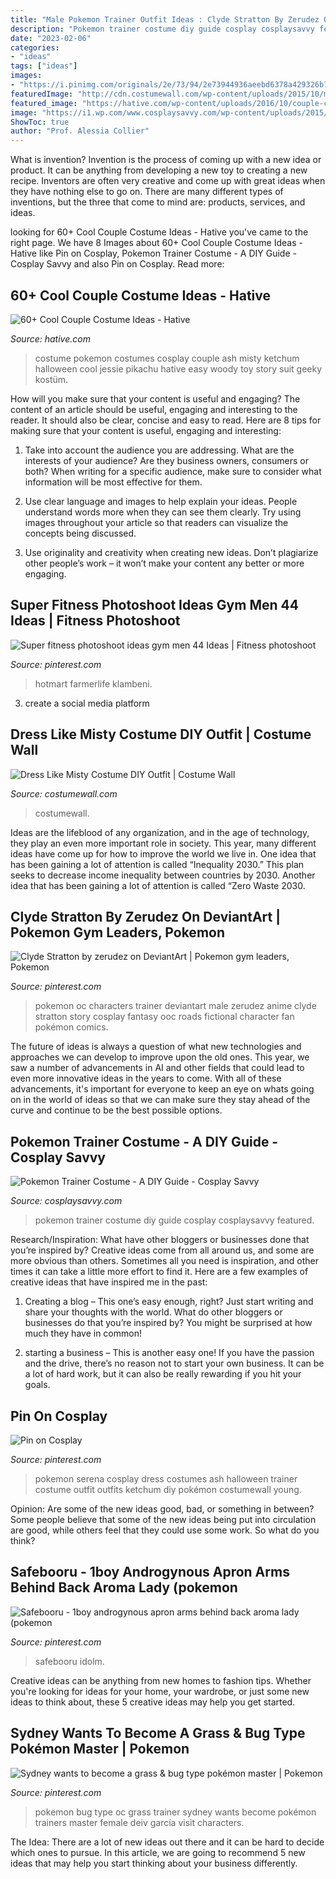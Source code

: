 ```yaml
---
title: "Male Pokemon Trainer Outfit Ideas : Clyde Stratton By Zerudez On Deviantart"
description: "Pokemon trainer costume diy guide cosplay cosplaysavvy featured"
date: "2023-02-06"
categories:
- "ideas"
tags: ["ideas"]
images:
- "https://i.pinimg.com/originals/2e/73/94/2e73944936aeebd6378a429326b78757.png"
featuredImage: "http://cdn.costumewall.com/wp-content/uploads/2015/10/misty-costume.jpg"
featured_image: "https://hative.com/wp-content/uploads/2016/10/couple-costumes/10-couple-costume-ideas-5.jpg"
image: "https://i1.wp.com/www.cosplaysavvy.com/wp-content/uploads/2015/10/pokemon-trainer-costume-featured_image.png?fit=990%2C483&amp;ssl=1"
ShowToc: true
author: "Prof. Alessia Collier"
---
```



What is invention?
Invention is the process of coming up with a new idea or product. It can be anything from developing a new toy to creating a new recipe. Inventors are often very creative and come up with great ideas when they have nothing else to go on. There are many different types of inventions, but the three that come to mind are: products, services, and ideas.

	

		
looking for 60+ Cool Couple Costume Ideas - Hative you've came to the right page. We have 8 Images about 60+ Cool Couple Costume Ideas - Hative like Pin on Cosplay, Pokemon Trainer Costume - A DIY Guide - Cosplay Savvy and also Pin on Cosplay. Read more:
		
    
## 60+ Cool Couple Costume Ideas - Hative

<img loading=lazy src="https://hative.com/wp-content/uploads/2016/10/couple-costumes/10-couple-costume-ideas-5.jpg" onerror="this.onerror=null;this.src='https://tse4.mm.bing.net/th?id=OIP.MrMdXujtWr4GPDvd_l5nkgHaLG&amp;pid=15.1';" alt="60+ Cool Couple Costume Ideas - Hative">

_Source: hative.com_

>costume pokemon costumes cosplay couple ash misty ketchum halloween cool jessie pikachu hative easy woody toy story suit geeky kostüm. 

	

How will you make sure that your content is useful and engaging?
The content of an article should be useful, engaging and interesting to the reader. It should also be clear, concise and easy to read. Here are 8 tips for making sure that your content is useful, engaging and interesting:
1. Take into account the audience you are addressing. What are the interests of your audience? Are they business owners, consumers or both? When writing for a specific audience, make sure to consider what information will be most effective for them.

2. Use clear language and images to help explain your ideas. People understand words more when they can see them clearly. Try using images throughout your article so that readers can visualize the concepts being discussed.

3. Use originality and creativity when creating new ideas. Don’t plagiarize other people’s work – it won’t make your content any better or more engaging.

    
## Super Fitness Photoshoot Ideas Gym Men 44 Ideas | Fitness Photoshoot

<img loading=lazy src="https://i.pinimg.com/originals/51/cd/b0/51cdb0d7fba68a0d084f7ad177ec5bae.jpg" onerror="this.onerror=null;this.src='https://tse4.mm.bing.net/th?id=OIP.smINP-LvUZEpPC8e9OFn9gAAAA&amp;pid=15.1';" alt="Super fitness photoshoot ideas gym men 44 Ideas | Fitness photoshoot">

_Source: pinterest.com_

>hotmart farmerlife klambeni. 

	

3. create a social media platform

    
## Dress Like Misty Costume DIY Outfit | Costume Wall

<img loading=lazy src="http://cdn.costumewall.com/wp-content/uploads/2015/10/misty-costume.jpg" onerror="this.onerror=null;this.src='https://tse3.mm.bing.net/th?id=OIP.5vYqm08-S2_bJDHxAD8ZNAAAAA&amp;pid=15.1';" alt="Dress Like Misty Costume DIY Outfit | Costume Wall">

_Source: costumewall.com_

>costumewall. 

	

Ideas are the lifeblood of any organization, and in the age of technology, they play an even more important role in society. This year, many different ideas have come up for how to improve the world we live in. One idea that has been gaining a lot of attention is called “Inequality 2030.” This plan seeks to decrease income inequality between countries by 2030. Another idea that has been gaining a lot of attention is called “Zero Waste 2030.

    
## Clyde Stratton By Zerudez On DeviantArt | Pokemon Gym Leaders, Pokemon

<img loading=lazy src="https://i.pinimg.com/originals/2e/73/94/2e73944936aeebd6378a429326b78757.png" onerror="this.onerror=null;this.src='https://tse1.mm.bing.net/th?id=OIP.hPBeWf540kVn6wvsvJ0LbAHaNd&amp;pid=15.1';" alt="Clyde Stratton by zerudez on DeviantArt | Pokemon gym leaders, Pokemon">

_Source: pinterest.com_

>pokemon oc characters trainer deviantart male zerudez anime clyde stratton story cosplay fantasy ooc roads fictional character fan pokémon comics. 

	

The future of ideas is always a question of what new technologies and approaches we can develop to improve upon the old ones. This year, we saw a number of advancements in AI and other fields that could lead to even more innovative ideas in the years to come. With all of these advancements, it's important for everyone to keep an eye on whats going on in the world of ideas so that we can make sure they stay ahead of the curve and continue to be the best possible options.

    
## Pokemon Trainer Costume - A DIY Guide - Cosplay Savvy

<img loading=lazy src="https://i1.wp.com/www.cosplaysavvy.com/wp-content/uploads/2015/10/pokemon-trainer-costume-featured_image.png?fit=990%2C483&amp;ssl=1" onerror="this.onerror=null;this.src='https://tse3.mm.bing.net/th?id=OIP.J-iU2X3UhPQAm_yh-TAr3wHaDn&amp;pid=15.1';" alt="Pokemon Trainer Costume - A DIY Guide - Cosplay Savvy">

_Source: cosplaysavvy.com_

>pokemon trainer costume diy guide cosplay cosplaysavvy featured. 

	

Research/Inspiration: What have other bloggers or businesses done that you’re inspired by?
Creative ideas come from all around us, and some are more obvious than others. Sometimes all you need is inspiration, and other times it can take a little more effort to find it. Here are a few examples of creative ideas that have inspired me in the past: 
1. Creating a blog – This one’s easy enough, right? Just start writing and share your thoughts with the world. What do other bloggers or businesses do that you’re inspired by? You might be surprised at how much they have in common! 

2. starting a business – This is another easy one! If you have the passion and the drive, there’s no reason not to start your own business. It can be a lot of hard work, but it can also be really rewarding if you hit your goals.

    
## Pin On Cosplay

<img loading=lazy src="https://i.pinimg.com/736x/32/6f/da/326fda08c3b4a801171687b20006c24d.jpg" onerror="this.onerror=null;this.src='https://tse3.mm.bing.net/th?id=OIP.wkrqVweWyVLyLOoC16k4UAHaJQ&amp;pid=15.1';" alt="Pin on Cosplay">

_Source: pinterest.com_

>pokemon serena cosplay dress costumes ash halloween trainer costume outfit outfits ketchum diy pokémon costumewall young. 

	

Opinion: Are some of the new ideas good, bad, or something in between?
Some people believe that some of the new ideas being put into circulation are good, while others feel that they could use some work. So what do you think?

    
## Safebooru - 1boy Androgynous Apron Arms Behind Back Aroma Lady (pokemon

<img loading=lazy src="https://i.pinimg.com/736x/76/73/2e/76732e109f12253791712c248717fa9a.jpg" onerror="this.onerror=null;this.src='https://tse1.mm.bing.net/th?id=OIP.TLhopDWSE1X0qGsoTXWXmgAAAA&amp;pid=15.1';" alt="Safebooru - 1boy androgynous apron arms behind back aroma lady (pokemon">

_Source: pinterest.com_

>safebooru idolm. 

	

Creative ideas can be anything from new homes to fashion tips. Whether you're looking for ideas for your home, your wardrobe, or just some new ideas to think about, these 5 creative ideas may help you get started.

    
## Sydney Wants To Become A Grass &amp; Bug Type Pokémon Master | Pokemon

<img loading=lazy src="https://i.pinimg.com/originals/c8/e6/97/c8e697a98d068c04fc8bb53bb0b618e9.png" onerror="this.onerror=null;this.src='https://tse3.mm.bing.net/th?id=OIP.KN6BRL8IGRYRIp2rW4KEuQHaMa&amp;pid=15.1';" alt="Sydney wants to become a grass &amp; bug type pokémon master | Pokemon">

_Source: pinterest.com_

>pokemon bug type oc grass trainer sydney wants become pokémon trainers master female deiv garcía visit characters. 

	

The Idea:
There are a lot of new ideas out there and it can be hard to decide which ones to pursue. In this article, we are going to recommend 5 new ideas that may help you start thinking about your business differently.

